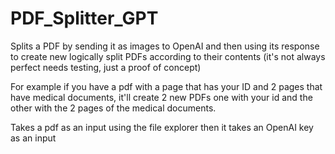 # PDF_Splitter_GPT
Splits a PDF by sending it as images to OpenAI and then using its response to create new logically split PDFs according to their contents (it's not always perfect needs testing, just a proof of concept)

For example if you have a pdf with a page that has your ID and 2 pages that have medical documents, it'll create 2 new PDFs one with your id and the other with the 2 pages of the medical documents.

Takes a pdf as an input using the file explorer then it takes an OpenAI key as an input
